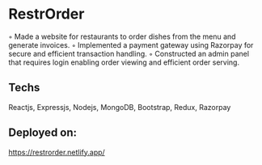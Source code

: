 # RestrOrder
◦ Made a website for restaurants to order dishes from the menu and generate invoices.
◦ Implemented a payment gateway using Razorpay for secure and efficient transaction handling.
◦ Constructed an admin panel that requires login enabling order viewing and efficient order serving.

## Techs
Reactjs, Expressjs, Nodejs, MongoDB, Bootstrap, Redux, Razorpay

## Deployed on:
https://restrorder.netlify.app/
